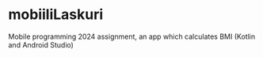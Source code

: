 # mobiiliLaskuri
Mobile programming 2024 assignment, an app which calculates BMI (Kotlin and Android Studio)
